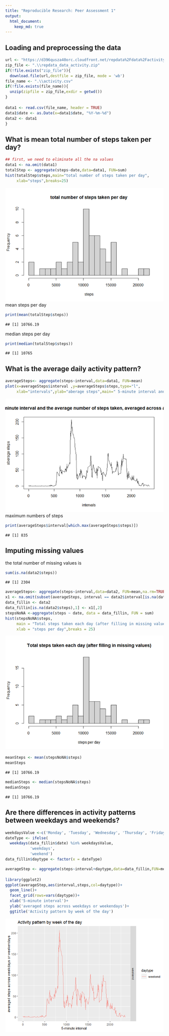 ```yaml
---
title: "Reproducible Research: Peer Assessment 1"
output: 
  html_document:
    keep_md: true
---
```



## Loading and preprocessing the data


```r
url <- "https://d396qusza40orc.cloudfront.net/repdata%2Fdata%2Factivity.zip"
zip_file <- ".\\repdata_data_activity.zip"
if(!file.exists("zip_file")){
  download.file(url,destfile = zip_file, mode = 'wb')
file_name <- ".\\activity.csv"
if(!file.exists(file_name)){
  unzip(zipfile = zip_file,exdir = getwd())
}

data1 <- read.csv(file_name, header = TRUE)
data1$date <- as.Date(x=data1$date, "%Y-%m-%d")
data2 <- data1
}
```

## What is mean total number of steps taken per day?

```r
## first, we need to eliminate all the na values
data1 <- na.omit(data1)
totalStep <- aggregate(steps~date,data=data1, FUN=sum)
hist(totalStep$steps,main="total number of steps taken per day",
     xlab="steps",breaks=25)
```

![](PA1_template_files/figure-html/unnamed-chunk-2-1.png)<!-- -->
mean steps per day

```r
print(mean(totalStep$steps))
```

```
## [1] 10766.19
```
median steps per day

```r
print(median(totalStep$steps))
```

```
## [1] 10765
```


## What is the average daily activity pattern?

```r
averageSteps<- aggregate(steps~interval,data=data1, FUN=mean)
plot(x=averageSteps$interval ,y=averageSteps$steps,type="l",
     xlab="intervals",ylab="aberage steps",main=" 5-minute interval and the average number of steps taken, averaged across all days")
```

![](PA1_template_files/figure-html/unnamed-chunk-5-1.png)<!-- -->
maximum numbers of steps

```r
print(averageSteps$interval[which.max(averageSteps$steps)])
```

```
## [1] 835
```


## Imputing missing values
the total number of missing values is

```r
sum(is.na(data2$steps))
```

```
## [1] 2304
```



```r
averageSteps<- aggregate(steps~interval,data=data2, FUN=mean,na.rm=TRUE)
x1 <- na.omit(subset(averageSteps, interval == data2$interval[is.na(data2$steps)]))
data_fillin <- data2
data_fillin[is.na(data2$steps),1] <- x1[,2]
stepsNoNA <-aggregate(steps ~ date, data = data_fillin, FUN = sum)
hist(stepsNoNA$steps,
     main = "Total steps taken each day (after filling in missing values)",
     xlab = "steps per day",breaks = 25)
```

![](PA1_template_files/figure-html/unnamed-chunk-8-1.png)<!-- -->

```r
meanSteps <- mean(stepsNoNA$steps)
meanSteps
```

```
## [1] 10766.19
```

```r
medianSteps <- median(stepsNoNA$steps)
medianSteps
```

```
## [1] 10766.19
```



## Are there differences in activity patterns between weekdays and weekends?


```r
weekdaysValue <-c('Monday', 'Tuesday', 'Wednesday', 'Thursday', 'Friday')
dateType <- ifelse(
  weekdays(data_fillin$date) %in% weekdaysValue,
           'weekdays',
           'weekend')
data_fillin$daytype <- factor(x = dateType)
```


```r
averageStep <- aggregate(steps~interval+daytype,data=data_fillin,FUN=mean)

library(ggplot2)
ggplot(averageStep,aes(interval,steps,col=daytype))+
  geom_line()+
  facet_grid(rows=vars(daytype))+
  xlab('5-minute interval')+
  ylab('averaged steps across weekdays or weekendays')+
  ggtitle('Activity pattern by week of the day')
```

![](PA1_template_files/figure-html/unnamed-chunk-11-1.png)<!-- -->

